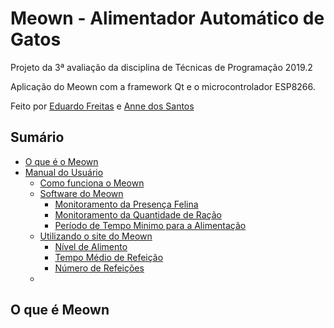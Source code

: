 # Meown - Alimentador Automático de Gatos


Projeto da 3ª avaliação da disciplina de Técnicas de Programação 2019.2

Aplicação do Meown com a framework Qt e o microcontrolador ESP8266.

Feito por [Eduardo Freitas](https://github.com/EduFreit4s) e [Anne dos Santos](https://github.com/AnneSaint)

## Sumário 
* [O que é o Meown](https://github.com/AnneSaint/Meown/blob/master/README.md#o-que-%C3%A9-meown)
* [Manual do Usuário]()
  * [Como funciona o Meown]()
  * [Software do Meown]()
    * [Monitoramento da Presença Felina]()
    * [Monitoramento da Quantidade de Ração]()
    * [Período de Tempo Minimo para a Alimentação]()
  * [Utilizando o site do Meown]()
    * [Nível de Alimento]()
    * [Tempo Médio de Refeição]()
    * [Número de Refeições]()
  *



## O que é Meown
